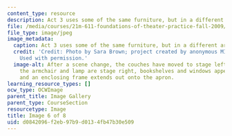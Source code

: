 ```yaml
---
content_type: resource
description: Act 3 uses some of the same furniture, but in a different arrangement.
file: /media/courses/21m-611-foundations-of-theater-practice-fall-2009/d0842096f2eb97b9d0134fb47b30e509_IMG_0584.jpg
file_type: image/jpeg
image_metadata:
  caption: Act 3 uses some of the same furniture, but in a different arrangement.
  credit: 'Credit: Photo by Sara Brown; project created by anonymous MIT students.
    Used with permission.'
  image-alt: After a scene change, the couches have moved to stage left and center,
    the armchair and lamp are stage right, bookshelves and windows appear on the backdrop,
    and an enclosing frame extends out onto the apron.
learning_resource_types: []
ocw_type: OCWImage
parent_title: Image Gallery
parent_type: CourseSection
resourcetype: Image
title: Image 6 of 8
uid: d0842096-f2eb-97b9-d013-4fb47b30e509
---
```

